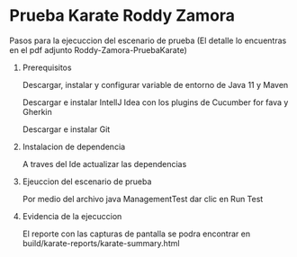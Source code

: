 # Prueba Karate Roddy Zamora
Pasos para la ejecuccion del escenario de prueba (El detalle lo encuentras en el pdf adjunto Roddy-Zamora-PruebaKarate)


1. Prerequisitos

   
   Descargar, instalar y configurar variable de entorno de Java 11 y Maven


   Descargar e instalar IntellJ Idea con los plugins de Cucumber for fava y Gherkin


   Descargar e instalar Git

   
  
2. Instalacion de dependencia


   A traves del Ide actualizar las dependencias
   

3. Ejeuccion del escenario de prueba

   
   Por medio del archivo java ManagementTest dar clic en Run Test

   

4. Evidencia de la ejecuccion

   
   El reporte con las capturas de pantalla se podra encontrar en build/karate-reports/karate-summary.html

   
